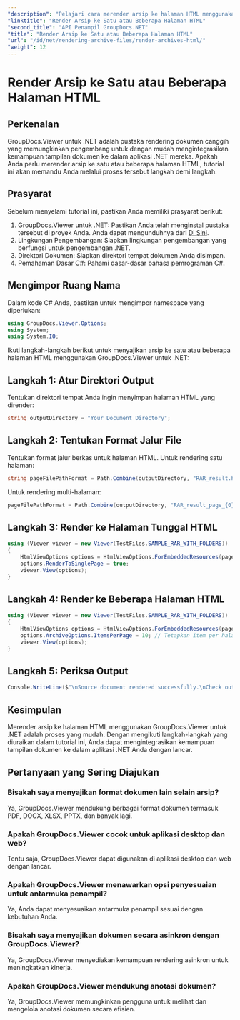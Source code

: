 ```yaml
---
"description": "Pelajari cara merender arsip ke halaman HTML menggunakan GroupDocs.Viewer untuk .NET. Integrasikan kemampuan tampilan dokumen ke dalam aplikasi .NET Anda dengan mudah."
"linktitle": "Render Arsip ke Satu atau Beberapa Halaman HTML"
"second_title": "API Penampil GroupDocs.NET"
"title": "Render Arsip ke Satu atau Beberapa Halaman HTML"
"url": "/id/net/rendering-archive-files/render-archives-html/"
"weight": 12
---
```


# Render Arsip ke Satu atau Beberapa Halaman HTML

## Perkenalan
GroupDocs.Viewer untuk .NET adalah pustaka rendering dokumen canggih yang memungkinkan pengembang untuk dengan mudah mengintegrasikan kemampuan tampilan dokumen ke dalam aplikasi .NET mereka. Apakah Anda perlu merender arsip ke satu atau beberapa halaman HTML, tutorial ini akan memandu Anda melalui proses tersebut langkah demi langkah.
## Prasyarat
Sebelum menyelami tutorial ini, pastikan Anda memiliki prasyarat berikut:
1. GroupDocs.Viewer untuk .NET: Pastikan Anda telah menginstal pustaka tersebut di proyek Anda. Anda dapat mengunduhnya dari [Di Sini](https://releases.groupdocs.com/viewer/net/).
2. Lingkungan Pengembangan: Siapkan lingkungan pengembangan yang berfungsi untuk pengembangan .NET.
3. Direktori Dokumen: Siapkan direktori tempat dokumen Anda disimpan.
4. Pemahaman Dasar C#: Pahami dasar-dasar bahasa pemrograman C#.

## Mengimpor Ruang Nama
Dalam kode C# Anda, pastikan untuk mengimpor namespace yang diperlukan:
```csharp
using GroupDocs.Viewer.Options;
using System;
using System.IO;
```

Ikuti langkah-langkah berikut untuk menyajikan arsip ke satu atau beberapa halaman HTML menggunakan GroupDocs.Viewer untuk .NET:
## Langkah 1: Atur Direktori Output
Tentukan direktori tempat Anda ingin menyimpan halaman HTML yang dirender:
```csharp
string outputDirectory = "Your Document Directory";
```
## Langkah 2: Tentukan Format Jalur File
Tentukan format jalur berkas untuk halaman HTML. Untuk rendering satu halaman:
```csharp
string pageFilePathFormat = Path.Combine(outputDirectory, "RAR_result.html");
```
Untuk rendering multi-halaman:
```csharp
pageFilePathFormat = Path.Combine(outputDirectory, "RAR_result_page_{0}.html");
```
## Langkah 3: Render ke Halaman Tunggal HTML
```csharp
using (Viewer viewer = new Viewer(TestFiles.SAMPLE_RAR_WITH_FOLDERS))
{
    HtmlViewOptions options = HtmlViewOptions.ForEmbeddedResources(pageFilePathFormat);
    options.RenderToSinglePage = true; 
    viewer.View(options);
}
```
## Langkah 4: Render ke Beberapa Halaman HTML
```csharp
using (Viewer viewer = new Viewer(TestFiles.SAMPLE_RAR_WITH_FOLDERS))
{
    HtmlViewOptions options = HtmlViewOptions.ForEmbeddedResources(pageFilePathFormat);
    options.ArchiveOptions.ItemsPerPage = 10; // Tetapkan item per halaman
    viewer.View(options);
}
```
## Langkah 5: Periksa Output
```csharp
Console.WriteLine($"\nSource document rendered successfully.\nCheck output in {outputDirectory}.");
```

## Kesimpulan
Merender arsip ke halaman HTML menggunakan GroupDocs.Viewer untuk .NET adalah proses yang mudah. Dengan mengikuti langkah-langkah yang diuraikan dalam tutorial ini, Anda dapat mengintegrasikan kemampuan tampilan dokumen ke dalam aplikasi .NET Anda dengan lancar.
## Pertanyaan yang Sering Diajukan
### Bisakah saya menyajikan format dokumen lain selain arsip?
Ya, GroupDocs.Viewer mendukung berbagai format dokumen termasuk PDF, DOCX, XLSX, PPTX, dan banyak lagi.
### Apakah GroupDocs.Viewer cocok untuk aplikasi desktop dan web?
Tentu saja, GroupDocs.Viewer dapat digunakan di aplikasi desktop dan web dengan lancar.
### Apakah GroupDocs.Viewer menawarkan opsi penyesuaian untuk antarmuka penampil?
Ya, Anda dapat menyesuaikan antarmuka penampil sesuai dengan kebutuhan Anda.
### Bisakah saya menyajikan dokumen secara asinkron dengan GroupDocs.Viewer?
Ya, GroupDocs.Viewer menyediakan kemampuan rendering asinkron untuk meningkatkan kinerja.
### Apakah GroupDocs.Viewer mendukung anotasi dokumen?
Ya, GroupDocs.Viewer memungkinkan pengguna untuk melihat dan mengelola anotasi dokumen secara efisien.
